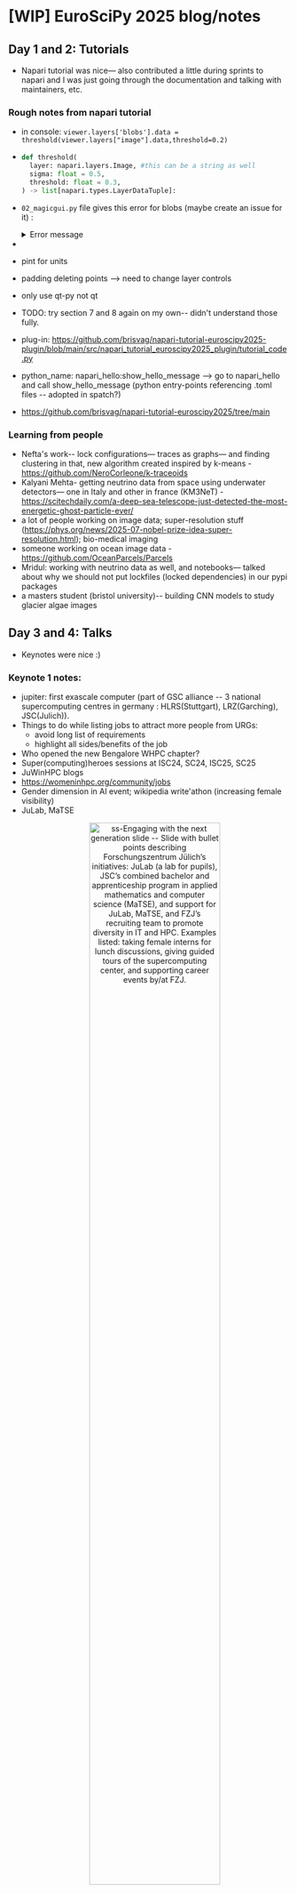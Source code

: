 # [WIP] EuroSciPy 2025 blog/notes

## Day 1 and 2: Tutorials

- Napari tutorial was nice— also contributed a little during sprints to napari and I was just going through the documentation and talking with maintainers, etc.

### Rough notes from napari tutorial 

- in console: `viewer.layers['blobs'].data = threshold(viewer.layers["image"].data,threshold=0.2)`
- ```python
  def threshold(
    layer: napari.layers.Image, #this can be a string as well
    sigma: float = 0.5,
    threshold: float = 0.3,
  ) -> list[napari.types.LayerDataTuple]:
  ```

- `02_magicgui.py` file gives this error for blobs (maybe create an issue for it) :
  <details>
    <summary>Error message</summary>
        ```
         
        ---------------------------------------------------------------------------
        TypeError                                 Traceback (most recent call last)
        File src/psygnal/_signal.py:1309, in _run_emit_loop()

        File src/psygnal/_signal.py:1338, in _run_emit_loop_immediate()

        File src/psygnal/_weak_callback.py:411, in cb()

        File ~/Desktop/napari-tutorial-euroscipy2025/.venv/lib/python3.13/site-packages/magicgui/widgets/_function_gui.py:235, in FunctionGui.__init__.<locals>._disable_button_and_call()
            234 try:
        --> 235     self.__call__()  # type: ignore [call-arg]
                self = <FunctionGui threshold(layer: napari.layers.image.image.Image = <Image layer 'blobs' at 0x1518f9950>, sigma: float = 0.55, threshold: float = 0.26999999999999996) -> list[napari.types.LayerDataTuple]>    236 finally:

        File ~/Desktop/napari-tutorial-euroscipy2025/.venv/lib/python3.13/site-packages/magicgui/widgets/_function_gui.py:351, in FunctionGui.__call__(self=<FunctionGui threshold(layer: napari.layers.imag...9999999996) -> list[napari.types.LayerDataTuple]>, *args=(), **kwargs={})
            350 with _function_name_pointing_to_widget(self):
        --> 351     value = self._function(*bound.args, **bound.kwargs)
                self = <FunctionGui threshold(layer: napari.layers.image.image.Image = <Image layer 'blobs' at 0x1518f9950>, sigma: float = 0.55, threshold: float = 0.26999999999999996) -> list[napari.types.LayerDataTuple]>
                bound = <BoundArguments (layer=<Image layer 'blobs' at 0x1518f9950>, sigma=0.55, threshold=0.26999999999999996)>
                self._function = <function threshold at 0x154d6f060>    353 self._call_count += 1

        File <string>:14, in threshold(layer=<Image layer 'blobs'>, sigma=0.55, threshold=0.26999999999999996)

        TypeError: numpy boolean subtract, the `-` operator, is not supported, use the bitwise_xor, the `^` operator, or the logical_xor function instead.

        The above exception was the direct cause of the following exception:

        EmitLoopError                             Traceback (most recent call last)
        File ~/Desktop/napari-tutorial-euroscipy2025/.venv/lib/python3.13/site-packages/magicgui/widgets/bases/_value_widget.py:69, in BaseValueWidget._on_value_change(self=PushButton(value=False, annotation=None, name='call_button'), value=False)
            67 if value is self.null_value and not self._nullable:
            68     return
        ---> 69 self.changed.emit(value)
                value = False
                self.changed = <SignalInstance 'changed' on PushButton(value=False, annotation=None, name='call_button')>
                self = PushButton(value=False, annotation=None, name='call_button')
        File src/psygnal/_signal.py:1231, in emit()

        File src/psygnal/_signal.py:1326, in _run_emit_loop()

        File src/psygnal/_signal.py:1309, in _run_emit_loop()

        File src/psygnal/_signal.py:1338, in _run_emit_loop_immediate()

        File src/psygnal/_weak_callback.py:411, in cb()

        File ~/Desktop/napari-tutorial-euroscipy2025/.venv/lib/python3.13/site-packages/magicgui/widgets/_function_gui.py:235, in FunctionGui.__init__.<locals>._disable_button_and_call()
            233 self._call_button.enabled = False
            234 try:
        --> 235     self.__call__()  # type: ignore [call-arg]
                self = <FunctionGui threshold(layer: napari.layers.image.image.Image = <Image layer 'blobs' at 0x1518f9950>, sigma: float = 0.55, threshold: float = 0.26999999999999996) -> list[napari.types.LayerDataTuple]>    236 finally:
            237     self._call_button.enabled = True

        File ~/Desktop/napari-tutorial-euroscipy2025/.venv/lib/python3.13/site-packages/magicgui/widgets/_function_gui.py:351, in FunctionGui.__call__(self=<FunctionGui threshold(layer: napari.layers.imag...9999999996) -> list[napari.types.LayerDataTuple]>, *args=(), **kwargs={})
            349 self._tqdm_depth = 0  # reset the tqdm stack count
            350 with _function_name_pointing_to_widget(self):
        --> 351     value = self._function(*bound.args, **bound.kwargs)
                self = <FunctionGui threshold(layer: napari.layers.image.image.Image = <Image layer 'blobs' at 0x1518f9950>, sigma: float = 0.55, threshold: float = 0.26999999999999996) -> list[napari.types.LayerDataTuple]>
                bound = <BoundArguments (layer=<Image layer 'blobs' at 0x1518f9950>, sigma=0.55, threshold=0.26999999999999996)>
                self._function = <function threshold at 0x154d6f060>    353 self._call_count += 1
            354 if self._result_widget is not None:

        File <string>:14, in threshold(layer=<Image layer 'blobs'>, sigma=0.55, threshold=0.26999999999999996)

        EmitLoopError: 

        While emitting signal 'magicgui.widgets.PushButton.changed', an error occurred in a callback:

        TypeError: numpy boolean subtract, the `-` operator, is not supported, use the bitwise_xor, the `^` operator, or the logical_xor function instead.
        --------------------------------------------------------------------------------------------------------------------------------------------------

        SIGNAL EMISSION: 
            /Users/aditi/Desktop/napari-tutorial-euroscipy2025/.venv/lib/python3.13/site-packages/qtpy/_utils.py:53 in possibly_static_exec
            return args[0].exec()
            /Users/aditi/Desktop/napari-tutorial-euroscipy2025/.venv/lib/python3.13/site-packages/magicgui/widgets/bases/_value_widget.py:69 in _on_value_change
            self.changed.emit(value)  # <-- SIGNAL WAS EMITTED HERE

        CALLBACK CHAIN:
            src/psygnal/_signal.py:1309 in _run_emit_loop
            ... 4 more frames ...
            <string>:14 in threshold
        # <-- ERROR OCCURRED HERE 
        ```
  </details>

- 
- pint for units
- padding deleting points --> need to change layer controls
- only use qt-py not qt
- TODO: try section 7 and 8 again on my own-- didn't understand those fully.
- plug-in: https://github.com/brisvag/napari-tutorial-euroscipy2025-plugin/blob/main/src/napari_tutorial_euroscipy2025_plugin/tutorial_code.py
- python_name: napari_hello:show_hello_message --> go to napari_hello and call show_hello_message (python entry-points referencing .toml files -- adopted in spatch?)
- https://github.com/brisvag/napari-tutorial-euroscipy2025/tree/main

### Learning from people

- Nefta's work-- lock configurations— traces as graphs— and finding clustering in that, new algorithm created inspired by k-means - https://github.com/NeroCorleone/k-traceoids
- Kalyani Mehta- getting neutrino data from space using underwater detectors— one in Italy and other in france (KM3NeT) - https://scitechdaily.com/a-deep-sea-telescope-just-detected-the-most-energetic-ghost-particle-ever/ 
- a lot of people working on image data; super-resolution stuff (https://phys.org/news/2025-07-nobel-prize-idea-super-resolution.html); bio-medical imaging
- someone working on ocean image data - https://github.com/OceanParcels/Parcels
- Mridul: working with neutrino data as well, and notebooks— talked about why we should not put lockfiles (locked dependencies) in our pypi packages
- a masters student (bristol university)-- building CNN models to study glacier algae images

## Day 3 and 4: Talks

- Keynotes were nice :)

### Keynote 1 notes:
        
- jupiter: first exascale computer (part of GSC alliance -- 3 national supercomputing centres in germany : HLRS(Stuttgart), LRZ(Garching), JSC(Julich)).
- Things to do while listing jobs to attract more people from URGs: 
    - avoid long list of requirements
    - highlight all sides/benefits of the job
- Who opened the new Bengalore WHPC chapter?
- Super(computing)heroes sessions at ISC24, SC24, ISC25, SC25
- JuWinHPC blogs
- https://womeninhpc.org/community/jobs
- Gender dimension in AI event; wikipedia write'athon (increasing female visibility)
- JuLab, MaTSE
  <p align="center">
        <img src="../Euroscipy_2025/assets/static/keynotes/keynote1_ss.png" alt="ss-Engaging with the next generation slide -- Slide with bullet points describing Forschungszentrum Jülich’s initiatives: JuLab (a lab for pupils), JSC’s combined bachelor and apprenticeship program in applied mathematics and computer science (MaTSE), and support for JuLab, MaTSE, and FZJ’s recruiting team to promote diversity in IT and HPC. Examples listed: taking female interns for lunch discussions, giving guided tours of the supercomputing center, and supporting career events by/at FZJ." width="70%"/>
  </p>
    
### Keynote 2 notes: 

- https://www.youtube.com/live/AGdrXUwAGfs?si=Udm443lqF0Li9M2i
- nice overview of scientific open-source ecosystem and how it has evolved :)
- scientific problem solving steps
  <p align="center">
    <img src="../Euroscipy_2025/assets/static/keynotes/keynote2_ss_solving_sci_problems.png" alt="Diagram of the scientific problem-solving workflow shown as a winding path with icons. Stages include: Domain Problem and Scope (triangle warning icon), Data Understanding (magnifying glass over a chart), Data Preparation (filter funnel with documents), Modeling (network diagram), Evaluation (checklist clipboard), and Production Results (rocket launch)." width="70%"/>
    </p>
- creating scientific software
  <p align="center">
        <img src="../Euroscipy_2025/assets/static/keynotes/keynote2_ss.png" alt="A slide listing key software engineering concerns including: “Numerical Accuracy” (algorithms, error propagation), “Testing” (unit, integration, benchmarking, regression), “Resource Optimization” (profiling, caching, hardware), “DRY Code” (APIs, concern separation, modular code), “Platform Independence,” and “Maintainability” (code quality, dependency management, CI, documentation)." width="70%"/>
        </p>
- Python Interpreter's working
  <p align="center">
        <img src="../Euroscipy_2025/assets/static/keynotes/keynote2_ss_python_interpreter.png" alt="A diagram showing the internal structure of the Python interpreter: a .py file feeds into the Python Interpreter, which includes “Byte Code” and a “Virtual Machine,” with an external CAPI connection to other blocks, all set on a blue grid background with gear and binary code icons." width="50%"/>
        </p>
- GDAL - lots of geospatial formats
- 
  <p align="center">
        <img src="../Euroscipy_2025/assets/static/keynotes/keynote2_ss_overview.png" alt="Slide titled ‘Fellowship Forged’ with a fantasy-style sword and books illustration. Four sections describe elements of software development: Language and package distribution (infrastructure for Python language and packages), IDE (tools like Jupyter, Spyder, VS Code, PyCharm), Framework and architecture (environment managers like pixi, Pipenv, uv), and links to Environment standard and artifacts (.yml files for sharing environments) and Build process and maintenance (long-term software development, deployment, and maintenance)." width="80%"/>
        </p>
- nice slides!

### More nice talks, people and work

- "Maintaining people not just projects" maintainer session by Kai was nice— liked the discussions it started! 
- Mridul's talk was nice-- about units and how they are important and the whole ecosystem of units and stuff
- Then just worked on my slides-- dispatching talk:
    - Demo got messed up -- slow laptop
    - a question/concern about using dunders (especially when/if smaller packages do it-- i.e. adopt this approach of adding backend name/implementation to backend specific object via dunder) — the `__networkx_backend__`, `__array_ufunc__`, `__array_function__` dunders-- an ambigous answer by Sebastian-- for numpy, `__numpy_function__` might have been a better name than `__array_function__` (indicating it's specific to numpy and not core Python) -- but don't use dunders if you don't feel like it :)
    - I think people were a bit sleepy after lunch and we bombarded them with a lot of info in a short span of time :)
- BrainGlobe talk was nice- it had nice brain visualisations at the end!
- A lot of nice posters and lightening talks— 
    - on lambert's problem
    - a talk about how python's `datatime` is a bit weird when it comes to daylight saving hours -- `tzone` gets ignored for some cases - https://frank.sauerburger.io/2024/12/04/Python-datetime-timezone.html
    - Jost Migenda's talk on SNEWPY - Supernova Neutrino Early Warning Models for Python , https://github.com/SNEWS2/snewpy
    - nice!- games movements (by Jolanta Sliwa) - RPG game design (imagination games--ordinal regression)
    - PyRun
    - ParaView -- nice! (PySDM)
    - lucas's talk on building numpy with pixi-build
    - multiple nice talks on creating presentations-- running code in presentation via terminal-- quarto
    - GLASS poster
    - SymPy bug fix talk
    - nvmath-python poster
    - ... and many more :)

<p align="center">
  <img src="../Euroscipy_2025/assets/static/posters/poster_games.png" alt="Poster: Ordinal regression and application to RPG game design. A research poster titled 'Ordinal regression and application to RPG game design'. The design has a fantasy role-playing theme with parchment-style boxes, medieval fonts, and a blue dragon illustration. Explains tabletop RPG mechanics: heroes, monsters, levels, and narration. Central section explains ordinal regression: predicting ordered discrete variables (levels from 1–21). Models include regression (RF, LightGBM, logistic regression, NN) and dedicated ordinal methods. Visual results: bar charts comparing model results (chronological split, expanding window, rounding comparison) and accuracy tables. Conclusion notes RF-based models perform best, human-inspired baselines perform worst, and rounding strategies affect performance. Fantasy-style graphics, including cards, scrolls, and in-game screenshots, decorate the poster." width="30%"/>
  <img src="../Euroscipy_2025/assets/static/posters/poster_paraview.png" alt="Poster: Paraview via Python on GitHub CI. A scientific poster titled 'Paraview via Python on GitHub CI' by Aleksandra Strzałba and Sylwester Arabas (AGH University of Krakow). Blue and white layout with PySDM logo. Motivation: simplifying complex visualizations in HPC workflows by integrating ParaView with Python and GitHub Actions. Tools: ParaView, ParaView Python API, GitHub Actions CI/CD, headless mode, pyEVTK, and Jupyter Notebooks. Workflow diagram: commit triggers GitHub Actions → run Jupyter Notebook → execute Python script with ParaView → save results to MP4/PDF → update documentation. Application: PySDM simulations of particle growth dynamics, visualized as heatmaps with arrows indicating flow. Benefits: reproducibility, error-free workflows, collaboration, efficiency. Future work: automated PySDM cloud-based visualizations. Links and QR code for project repositories at the bottom." width="30%"/>
  <img src="../Euroscipy_2025/assets/static/posters/poster_glass.png" alt="Poster: Porting GLASS to the Python Array API. A scientific poster titled 'Porting GLASS to the Python Array API' by Patrick J. Roddy, Saransh Chopra, and Nicolas Tessore. The poster has a purple and orange theme with cosmic simulation images. Key highlights include: Subtitle: 'A common API for array and tensor Python libraries' and 'Our experience: GPU support, Autodifferentiation'. Sections show Python code snippets about testing different backends, typing, splitting code by difficulty, and random number generation. Bottom text explains that GLASS is a Python-based cosmology code for galaxy surveys, GPU integration, and automatic differentiation with JAX. Logos for UCL, ARCHER, and GLASS are present, along with a QR code and a small photo of one of the authors." width="30%"/>
</p>

## Day 5: Sprints

### notes from napari sprints:

<p align="center">
  <img src="../Euroscipy_2025/assets/static/napari_sprints_notes/page_1.png" alt="Handwritten notes on plugin development in Napari. Mentions: Entry point (napari.yaml), blik, hiv_data_loader; Plugin types: widget, reader, writer, etc.; 'Interesting: QT_SCALE_FACTOR → scale screen'; Commands: id (unique identities), python_name (location of function); Sample data on Napari screen: max id widget, writer → layer to file, reader → adds layers" width="90%"/>
  <img src="../Euroscipy_2025/assets/static/napari_sprints_notes/page_2.png" alt="Handwritten notes on Qt widgets and Napari. Mentions: Qt widget, different types passed in function: `Qt.QtWidget → QSlider() → Simple Slider` and `Qt.QComboBox → simple dropdown`; MagicGUI → function to widgets (used by Napari); Notes: look at template, tutorial, napari.yaml from tutorial (try recreating it)" width="90%"/>
  <img src="../Euroscipy_2025/assets/static/napari_sprints_notes/page_3.png" alt="Handwritten notes on visualizations and plugins. Mentions: Visualizations or plugin development; NAPs (9) → Refactoring; Vizpy → issue label (contribute-sprint); join Zulip; Cleaning up, adding key binding; MagicGUI: function → GUI (by function signature), uses Qt but can use other libraries; Napari: right now only on desktop, plans to have on web server also; For rendering → VisPy; Qt-py → compatibility layers" width="90%"/>
</p>

### important links

- tutorial: https://github.com/brisvag/napari-tutorial-euroscipy2025-plugin
- to get started with plug-ins: https://napari.org/stable/plugins/technical_references/contributions.html#contributions-readers
- find plugins at: https://napari-hub.org/
- https://github.com/BodenmillerGroup/napari-networkx/blob/main/src/napari_networkx/napari.yaml
- https://napari-hub.org/plugins/napari-skimage
- https://napari.org/stable/naps/9-multiple-canvases.html#definitions
- https://github.com/napari/napari-plugin-engine
- https://napari-plugin-engine.readthedocs.io/en/latest/api.html
- https://realpython.com/python-pyqt-gui-calculator/#additional-tools
- https://napari.org/0.4.15/guides/magicgui.html
- PR created: https://github.com/napari/napari-plugin-template/pull/93
- https://data-apis.org/array-api-extra/index.html
- napari_hook_implementation
- https://github.com/brisvag/blik

After napari sprints I talked to a few people-- Rumanu, Kai-- 

- Also the `NETWORKX_BACKEND_PRIORITY` environment variable was not working— maybe it was my system or colab— not sure— no errors but it wasn’t dispatching to the backend— because it wasn’t printing logging messages and also it was slow-- I was trying to figure it out-- 
- I’ll try it out again and create an issue, if needed

## Random interesting-looking things

<p align="center">
  <img src="../Euroscipy_2025/assets/static/random/black_n_white.jpg" alt="Two abstract human-like sculptures, one black and one white, sitting back-to-back on top of a white shelf. The black figure is holding an open white book, while the white figure rests an arm on its knee holding a black book by their feet. Background wall has a red design with circuit-like white lines." width="30%"/>
  <img src="../Euroscipy_2025/assets/static/random/cone_top_view.jpg" alt="Close-up of a person holding a small brown pine cone viewed from the top. The background is grassy ground with scattered dry leaves." width="30%"/>
  <img src="../Euroscipy_2025/assets/static/random/menhir_maybe.jpg" alt="A natural stone sculpture displayed on a white pedestal. The piece is carved from a warm, golden-brown stone with swirling veins and rough, eroded textures. Its abstract form suggests an organic, almost human-like figure in motion, partially emerging from the stone. Behind it, a smooth vertical slab of gray and white stone provides contrast, emphasizing the sculpture’s curving shape and earthy tones. The background is a plain light wall, which makes the sculpture the central focus." width="30%"/>
</p>

<p align="center">
  <img src="../Euroscipy_2025/assets/static/random/chopin.jpg" alt="A magnet featuring a monochrome sketch of a man in formal attire with curly hair and a bow tie. The signature 'F. Chopin' is printed below the portrait." width="30%"/>
  <img src="../Euroscipy_2025/assets/static/random/two_big_men.jpg" alt="Large bronze statue of two strong male workers holding tools, viewed from a low angle against a building with classical architectural elements. One figure raises a hammer, the other grips a pickaxe. The sky is deep blue in the background." width="30%"/>
  <img src="../Euroscipy_2025/assets/static/random/dandelion.jpg" alt="A close-up of a dandelion seed head standing in a lush green meadow. The delicate white seed filaments form a nearly perfect sphere, their fine details sharply in focus. At the center, the darker core of the flower is visible through the airy halo of seeds. The stem rises slender and straight from the tall grass below. In the background, the grass, bushes, and trees blur softly, giving the scene a sense of depth and tranquility, while drawing attention to the fragile beauty of the dandelion." width="30%"/>
</p>

Wielkie dzięki :)
